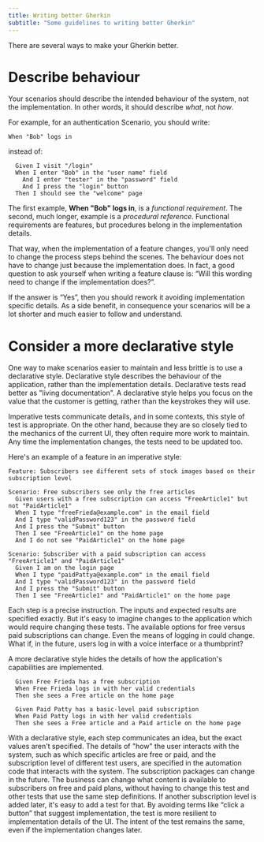 ```yaml
---
title: Writing better Gherkin
subtitle: "Some guidelines to writing better Gherkin"
---
```


There are several ways to make your Gherkin better.

# Describe behaviour

Your scenarios should describe the intended behaviour of the system, not the implementation.
In other words, it should describe *what*, not *how*.

For example, for an authentication Scenario, you should write:

```
When "Bob" logs in
```

instead of:

```
  Given I visit "/login"
  When I enter "Bob" in the "user name" field
    And I enter "tester" in the "password" field
    And I press the "login" button
  Then I should see the "welcome" page
```

The first example, **When "Bob" logs in**, is a *functional requirement*. The second, much longer, example is a *procedural reference*.
Functional requirements are features, but procedures belong in the implementation details.

That way, when the implementation of a feature changes, you'll only need to change the process steps behind the scenes.
The behaviour does not have to change just because the implementation does.
In fact, a good question to ask yourself when writing a feature clause is: “Will this wording need to change if the implementation does?”.

If the answer is “Yes”, then you should rework it avoiding implementation specific details.
As a side benefit, in consequence your scenarios will be a lot shorter and much easier to follow and understand.

# Consider a more declarative style

One way to make scenarios easier to maintain and less brittle is to use a declarative style. Declarative style describes the behaviour of the application, rather than the implementation details. Declarative tests read better as "living documentation". A declarative style helps you focus on the value that the customer is getting, rather than the keystrokes they will use.

Imperative tests communicate details, and in some contexts, this style of test is appropriate. On the other hand, because they are so closely tied to the mechanics of the current UI, they often require more work to maintain. Any time the implementation changes, the tests need to be updated too.

Here's an example of a feature in an imperative style:
```
Feature: Subscribers see different sets of stock images based on their subscription level 

Scenario: Free subscribers see only the free articles
  Given users with a free subscription can access "FreeArticle1" but not "PaidArticle1" 
  When I type "freeFrieda@example.com" in the email field
  And I type "validPassword123" in the password field
  And I press the "Submit" button
  Then I see "FreeArticle1" on the home page
  And I do not see "PaidArticle1" on the home page

Scenario: Subscriber with a paid subscription can access "FreeArticle1" and "PaidArticle1"
  Given I am on the login page
  When I type "paidPattya@example.com" in the email field
  And I type "validPassword123" in the password field
  And I press the "Submit" button
  Then I see "FreeArticle1" and "PaidArticle1" on the home page  
```

Each step is a precise instruction. The inputs and expected results are specified exactly. But it's easy to imagine changes to the application which would require changing these tests. The available options for free versus paid subscriptions can change. Even the means of logging in could change. What if, in the future, users log in with a voice interface or a thumbprint? 

A more declarative style hides the details of how the application's capabilities are implemented.

```
  Given Free Frieda has a free subscription
  When Free Frieda logs in with her valid credentials
  Then she sees a Free article on the home page

  Given Paid Patty has a basic-level paid subscription
  When Paid Patty logs in with her valid credentials
  Then she sees a Free article and a Paid article on the home page
``` 
With a declarative style, each step communicates an idea, but the exact values aren't specified. The details of "how" the user interacts with the system, such as which specific articles are free or paid, and the subscription level of different test users, are specified in the automation code that interacts with the system. The subscription packages can change in the future. The business can change what content is available to subscribers on free and paid plans, without having to change this test and other tests that use the same step definitions. If another subscription level is added later, it's easy to add a test for that. By avoiding terms like “click a button” that suggest implementation, the test is more resilient to implementation details of the UI. The intent of the test remains the same, even if the implementation changes later.
